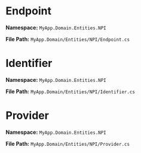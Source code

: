 # Endpoint

**Namespace:** `MyApp.Domain.Entities.NPI`

**File Path:** `MyApp.Domain/Entities/NPI/Endpoint.cs`

# Identifier

**Namespace:** `MyApp.Domain.Entities.NPI`

**File Path:** `MyApp.Domain/Entities/NPI/Identifier.cs`

# Provider

**Namespace:** `MyApp.Domain.Entities.NPI`

**File Path:** `MyApp.Domain/Entities/NPI/Provider.cs`

